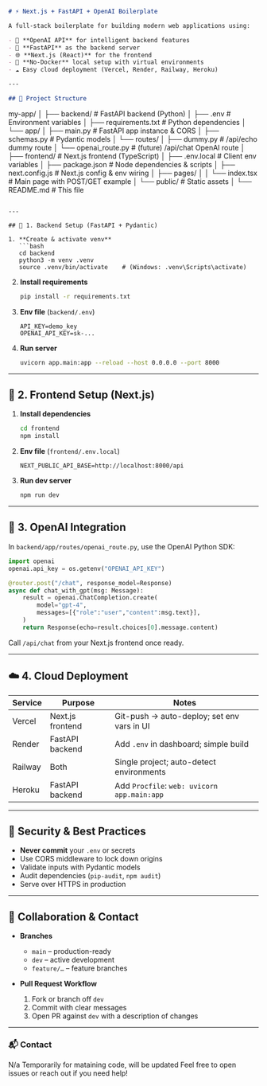 ```markdown
# ⚡ Next.js + FastAPI + OpenAI Boilerplate

A full-stack boilerplate for building modern web applications using:

- 🧠 **OpenAI API** for intelligent backend features  
- 🚀 **FastAPI** as the backend server  
- 🌐 **Next.js (React)** for the frontend  
- 🔧 **No-Docker** local setup with virtual environments  
- ☁️ Easy cloud deployment (Vercel, Render, Railway, Heroku)

---

## 📁 Project Structure

```

my-app/
│
├── backend/                         # FastAPI backend (Python)
│   ├── .env                         # Environment variables
│   ├── requirements.txt            # Python dependencies
│   └── app/
│       ├── main.py                 # FastAPI app instance & CORS
│       ├── schemas.py              # Pydantic models
│       └── routes/
│           ├── dummy.py            # /api/echo dummy route
│           └── openai\_route.py     # (future) /api/chat OpenAI route
│
├── frontend/                        # Next.js frontend (TypeScript)
│   ├── .env.local                   # Client env variables
│   ├── package.json                # Node dependencies & scripts
│   ├── next.config.js              # Next.js config & env wiring
│   ├── pages/
│   │   └── index.tsx               # Main page with POST/GET example
│   └── public/                      # Static assets
│
└── README.md                        # This file

````

---

## 🔧 1. Backend Setup (FastAPI + Pydantic)

1. **Create & activate venv**  
   ```bash
   cd backend
   python3 -m venv .venv
   source .venv/bin/activate    # (Windows: .venv\Scripts\activate)
````

2. **Install requirements**

   ```bash
   pip install -r requirements.txt
   ```

3. **Env file** (`backend/.env`)

   ```env
   API_KEY=demo_key
   OPENAI_API_KEY=sk-...
   ```

4. **Run server**

   ```bash
   uvicorn app.main:app --reload --host 0.0.0.0 --port 8000
   ```

---

## 🔧 2. Frontend Setup (Next.js)

1. **Install dependencies**

   ```bash
   cd frontend
   npm install
   ```

2. **Env file** (`frontend/.env.local`)

   ```env
   NEXT_PUBLIC_API_BASE=http://localhost:8000/api
   ```

3. **Run dev server**

   ```bash
   npm run dev
   ```

---

## 🤖 3. OpenAI Integration

In `backend/app/routes/openai_route.py`, use the OpenAI Python SDK:

```python
import openai
openai.api_key = os.getenv("OPENAI_API_KEY")

@router.post("/chat", response_model=Response)
async def chat_with_gpt(msg: Message):
    result = openai.ChatCompletion.create(
        model="gpt-4",
        messages=[{"role":"user","content":msg.text}],
    )
    return Response(echo=result.choices[0].message.content)
```

Call `/api/chat` from your Next.js frontend once ready.

---

## ☁️ 4. Cloud Deployment

| Service | Purpose          | Notes                                       |
| ------- | ---------------- | ------------------------------------------- |
| Vercel  | Next.js frontend | Git-push → auto-deploy; set env vars in UI  |
| Render  | FastAPI backend  | Add `.env` in dashboard; simple build       |
| Railway | Both             | Single project; auto-detect environments    |
| Heroku  | FastAPI backend  | Add `Procfile`: `web: uvicorn app.main:app` |

---

## 🔐 Security & Best Practices

* **Never commit** your `.env` or secrets
* Use CORS middleware to lock down origins
* Validate inputs with Pydantic models
* Audit dependencies (`pip-audit`, `npm audit`)
* Serve over HTTPS in production

---

## 👥 Collaboration & Contact

* **Branches**

  * `main` – production-ready
  * `dev`  – active development
  * `feature/…` – feature branches

* **Pull Request Workflow**

  1. Fork or branch off `dev`
  2. Commit with clear messages
  3. Open PR against `dev` with a description of changes

---

### 📬 Contact

N/a Temporarily for mataining code, will be updated 
Feel free to open issues or reach out if you need help!
